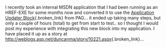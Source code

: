 I recently took an internal MSDN application that I had been running as an HREF-EXE for some months now and converted it to use the [Application Updater Block](http://msdn.microsoft.com/vbasic/using/deploying/default.aspx?pull=/library/en-us/dnbda/html/updater.asp){.broken_link} from PAG... it ended up taking many steps, but only a couple of hours (total) to get from start to test.. so I thought I would post my experience with integrating this new block into my application. I have placed it up as a story at <http://weblogs.asp.net/duncanma/story/10221.aspx>{.broken_link}...